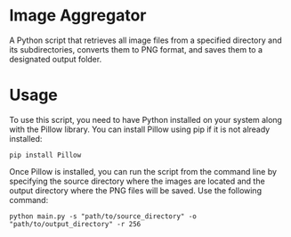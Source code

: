 # Image Aggregator
A Python script that retrieves all image files from a specified directory and its subdirectories, converts them to PNG format, and saves them to a designated output folder.

# Usage

To use this script, you need to have Python installed on your system along with the Pillow library. You can install Pillow using pip if it is not already installed:

`
pip install Pillow
`

Once Pillow is installed, you can run the script from the command line by specifying the source directory where the images are located and the output directory where the PNG files will be saved. Use the following command:

`
python main.py -s "path/to/source_directory" -o "path/to/output_directory" -r 256
`
